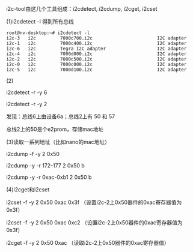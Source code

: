i2c-tool由这几个工具组成：i2cdetect, i2cdump, i2cget, i2cset



(1)i2cdetect -l 得到所有总线

	root@nv-desktop:~# i2cdetect -l
	i2c-3	i2c       	7000c700.i2c                    	I2C adapter
	i2c-1	i2c       	7000c400.i2c                    	I2C adapter
	i2c-6	i2c       	Tegra I2C adapter               	I2C adapter
	i2c-4	i2c       	7000d000.i2c                    	I2C adapter
	i2c-2	i2c       	7000c500.i2c                    	I2C adapter
	i2c-0	i2c       	7000c000.i2c                    	I2C adapter
	i2c-5	i2c       	7000d100.i2c                    	I2C adapter



(2)

i2cdetect -r -y 6

i2cdetect -r -y 2

发现：总线6上由设备6a；总线2上有  50 和  57 

总线2上的50是个e2prom，存储mac地址



(3)读取一系列地址（比如nano的mac地址）

i2cdump  -f -y 2 0x50

i2cdump -y -r 172-177 2 0x50 b

i2cdump -y -r 0xac-0xb1 2 0x50 b



(4)i2cget和i2cset

i2cset -f -y 2 0x50 0xac 0x3f （设置i2c-2上0x50器件的0xac寄存器值为0x3f）

i2cset -f -y 2 0x50 0xac 0xc2 （设置i2c-2上0x50器件的0xac寄存器值为0x3f）

i2cget -f -y 2 0x50 0xac     （读取i2c-2上0x50器件的0xac寄存器值）